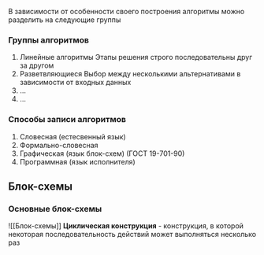 В зависимости от особенности своего построения алгоритмы можно разделить на следующие группы
### Группы алгоритмов
1. Линейные алгоритмы
	Этапы решения строго последовательны друг за другом
2. Разветвляющиеся
	Выбор между несколькими альтернативами в зависимости от входных данных
3. ...
4. ...
### Способы записи алгоритмов
1. Словесная (естесвенный язык)
2. Формально-словесная
3. Графическая (язык блок-схем) (ГОСТ 19-701-90)
4. Программная (язык исполнителя)
## Блок-схемы
### Основные блок-схемы
![[Блок-схемы]]
**Циклическая конструкция** - конструкция, в которой некоторая последовательность действий может выполняться несколько раз
